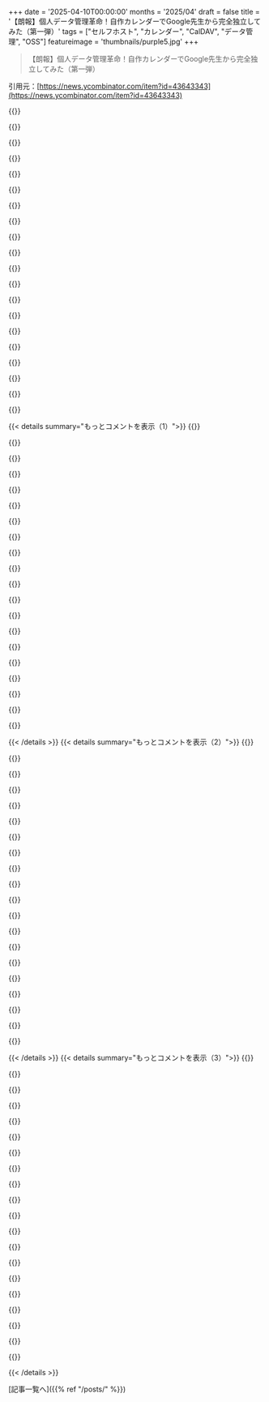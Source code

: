 +++
date = '2025-04-10T00:00:00'
months = '2025/04'
draft = false
title = '【朗報】個人データ管理革命！自作カレンダーでGoogle先生から完全独立してみた（第一弾）'
tags = ["セルフホスト", "カレンダー", "CalDAV", "データ管理", "OSS"]
featureimage = 'thumbnails/purple5.jpg'
+++

> 【朗報】個人データ管理革命！自作カレンダーでGoogle先生から完全独立してみた（第一弾）

引用元：[https://news.ycombinator.com/item?id=43643343](https://news.ycombinator.com/item?id=43643343)

{{<matomeQuote body="CalDAVマジでクソだと思うんだよねー。みんな良いって言うけど、もっと自ホストのソリューションがあっても良くない？Radicaleもイマイチだったし。自分でCalDAVサーバー立てようとしたけど、マジ無理ゲーだったわ。iCalファイルをS3に置いて、ICSx5で同期するのがまだマシ。でもAndroidのFOSSカレンダーもイケてないから、Proton Calendar使ってる。iCalendarのサポートもバラバラだし、もうdescriptionフィールドに全部ぶち込むことにしたわ。EventbriteとかMeetupからイベント引っ張ってきて、自分のカレンダーにまとめてる。" userName="ravenstine" createdAt="2025-04-10T14:53:41" color="">}}

{{<matomeQuote body="Apple製品のCalDAVクライアント作ったんだけど、マジでプロトコルがクソ。ExchangeとかGoogleのCalDAVサーバーも規格に準拠してなくて、ユーザーからは俺らが責められるし。Googleに来て分かったけど、gCalアプリは全然違うプロトコル使ってるんだね。" userName="kridsdale1" createdAt="2025-04-10T15:18:09" color="#785bff">}}

{{<matomeQuote body="Googleの資金力と経験を活かして、もっと良いオープンソースのプロトコル作ってよ！ZX2C4がOpenVPNにキレてWireguard作ったみたいに、あんたの出番だよ。ソフトウェアの品質は、やる気のある個人によってしか押し上げられないと思うんだ。" userName="bflesch" createdAt="2025-04-10T15:43:11" color="#ff5733">}}

{{<matomeQuote body="JMAP for Calendars RFCがもうすぐIETFから公開されるよ。RFC 8984の共同執筆者です。詳しい情報は[1]と[2]を見てね。<br>[1] https://www.ietf.org/archive/id/draft-ietf-jmap-calendars-22...<br>[2] https://www.rfc-editor.org/rfc/rfc8984.html" userName="rsto" createdAt="2025-04-10T17:19:18" color="#38d3d3">}}

{{<matomeQuote body="JMAPをCalDAVにプロキシできるくらい互換性あるのかな？" userName="conradev" createdAt="2025-04-10T22:05:52" color="">}}

{{<matomeQuote body="JMAPリクエストをCalDAVサーバーに転送するプロキシは知らないけど、カレンダーサーバーがJMAPとCalDAV両方に対応するのは可能だよ。Cyrusサーバーでやってる。iCalendarとJMAPのデータ構造の変換も必要だけど、IETF RFCで作業中だよ。興味ある人は連絡して！" userName="rsto" createdAt="2025-04-11T05:47:15" color="">}}

{{<matomeQuote body="14年前のことだから、もう忘れちゃったよ。もし今やるなら、プロトコルのRFCに対してテスト書いて、それに対してクライアント作るかな。低レベルのクライアント作って、いろんな言語で高レベルのインターフェースを作る。" userName="kridsdale1" createdAt="2025-04-10T15:59:53" color="">}}

{{<matomeQuote body="bfleschは、あんた（か誰かヒーロー的な人）が新しいカレンダーコラボレーションの仕様を書くことを提案してるんじゃない？jmap.ioがメールでやってるみたいに。カレンダーと日付管理はマジでクソだよね。CalDAVのクソさ加減に嫌気がさして、代替を作ろうとした人が何人も諦めてると思うわ。" userName="philsnow" createdAt="2025-04-10T17:20:01" color="">}}

{{<matomeQuote body="マジでそう。俺が今までやった一番ヤバいバグ修正は、iOS 7の発表会を台無しにするところだったタイムゾーンのバグ。顧客ビルドと顧客のハードウェアでしか再現しなくてデバッグもrootも取れなかった。1987年から変更されてないCファイルのレアケースだった。ハードウェアレベルの事もやらなきゃいけなかった。" userName="kridsdale3" createdAt="2025-04-10T18:01:28" color="#ff5c5c">}}

{{<matomeQuote body="datetimeの解決策は、TAI使ってUIで表示するときに変換するライブラリ使うのがほぼ常套手段だと思ってた。（もしくはUTCを使って、うるう秒でバグるのを受け入れるか。）" userName="fc417fc802" createdAt="2025-04-10T18:07:55" color="#ff33a1">}}

{{<matomeQuote body="カレンダーアプリって日付とか時間の扱いがマジ鬼門だよね。TAIはイベント動かさないならいいけどさ。例えば3月28日13時に会議セットして、1週間ずらしたらDSTまたぐじゃん？TAIに604800秒足すと14時になっちゃってびっくし。<br>アメリカで会議設定してドイツ行ってる時にリスケしたら、アメリカ帰ったら1時間早く始まるし。DSTルールってマジでクソ。<br>毎週正午の定例とか、TAIあってもDSTまたぐと、人によって時間ずれちゃうし。<br>あとTAIだとうるう秒でバグる。来年の正午に会議したいのに、うるう秒入ったらズレるとかありえない。<br>マジでカレンダー案件に関わることになったら、履歴書更新した方がいいって。" userName="thequux" createdAt="2025-04-10T19:24:02" color="">}}

{{<matomeQuote body="まず、ローカライズされたdatetimeはマジで複雑だってことは理解してる。だからこそ、外部ライブラリにほぼ丸投げするのが正解。<br>カレンダーソフトって色々複雑なんだろうけどさ。でも、例に出てるのはプログラマーの考え方のエラーじゃね？Storage、display、schedulingとか、違うロジックドメインの関係の理解が甘いんだよ。<br>TAI(Storageフォーマット)でイベント動かすとかありえない。SQLiteのDBのbitを手動でいじるようなもん。<br>ユーザーが考えてるのはローカライズされた時間だから、そっちで作業する。datetimeライブラリを使い倒せ。<br>＞US vs Germany、DSTルールが違う<br>スマホとかない時代に逆戻りだよ。ドイツ出張中に秘書に電話して会議リスケする時、ドイツ時間じゃなくてUS時間使うでしょ。<br>イベントには場所があって、timezoneがある。Schedulingはそのtimezoneでやる。デバイスのtimezoneを盲目的に使うのは間違い。<br>＞半分が違う時間に来る<br>イベントにはTAI時間がある。datetimeライブラリにバグがなければ、全員同じ時間に見えるはず。<br>＞TAIはうるう秒でバグる<br>Storageフォーマットを手動でいじろうとするからだよ。TAIを使うのは、うるう秒の処理をdatetimeライブラリに任せるため。" userName="fc417fc802" createdAt="2025-04-10T20:07:17" color="#785bff">}}

{{<matomeQuote body="＞You never move events around in TAI (the unambiguous storage format) just as you don't go manually flipping bits in an SQLite database.<br>全＞それは違うな。将来のイベントから見ると、timezone付きの13時のイベントは、そこのcrazyな人たちがDSTを宣言しても、まだ”timezone付きの13時”なんだよ。未来の”timestamps”は全部DSTのせいで動く可能性がある。だからtimezone DBを最新に保って、ユーザーのイベントがズレないようにしないと。<br>rfc9557とか使わないと、後でcalendar/schedulerで痛い目見るかもよ。" userName="ElectricalUnion" createdAt="2025-04-11T02:35:53" color="">}}

{{<matomeQuote body="なるほどねー。<br>あのRFCチラ見したけど、UTC offsetって何のため？datetimeライブラリがtimezone情報古いのをチェックするため？そうじゃないなら、ライブラリが全部持ってるはずだから要らない気がする。" userName="fc417fc802" createdAt="2025-04-11T06:18:46" color="">}}

{{<matomeQuote body="問題は、TAIは現実のソースじゃないってこと。Arizonaが法律変えたら、イベントのTAIが変わっちゃう。だからStorageフォーマットはdatetime with time zoneじゃないとダメ。" userName="et1337" createdAt="2025-04-11T00:56:34" color="#ff5c5c">}}

{{<matomeQuote body="なるほどね。timezoneは法律で変わるってこと考えてなかったわ。<br>TAIでStorageって言ったのが間違いだった。過去のイベントだけね。<br>イベントのtimezoneをStorageに使って、うるう秒は無視して、datetimeライブラリに任せるのが正解。<br>何か見落としてる？timezoneの複雑さを全部datetimeライブラリに押し付ければ、難しい部分は解決済みじゃない？" userName="fc417fc802" createdAt="2025-04-11T06:11:46" color="">}}

{{<matomeQuote body="datetimeライブラリ使ってtimezone考慮した日付計算を正しくやるだけでも大変だよ。" userName="funcDropShadow" createdAt="2025-04-11T11:31:28" color="">}}

{{<matomeQuote body="Schedulingで1分以下の精度でイベント設定する人ってほとんどいないと思うんだよね。TAIはUTCより良いけど、UTCの方がサポートされてるし、うるう秒なくなるかもだし、無視するのが良いかも。<br>timezoneはマジで複雑。ルール変わる時とか特にね。<br>イベント設定後にルール変わったら、UTCが変わる。ユーザーに確認した方がいいかも。<br>クライアントとサーバーのtimezone定義が違うと悲惨。iCalendarはtimezone定義を含めることになってるけど、定義がないことが多いし、無視される。timezone名をちゃんと指定しないとダメ。<br>DST期間に設定されたイベントは、時間がなくなるか曖昧になる。iCalendarにルールあるけど、ユーザーのニーズに合わないかも。" userName="toast0" createdAt="2025-04-11T04:22:28" color="">}}

{{<matomeQuote body="＞the clients and the server don't all agree on timezone definitions<br>それってどうしようもないんじゃね？デバイスが間違った時間を表示してるってことでしょ？<br>例えば、ESTが-4だと思ってるlibraryと、-6だと思ってるOSと、-5だと思ってる人がいるとする。どうすればいいの？<br>ありえない前提で考えた方がいいと思う。9 am ESTに設定されたイベントを、古いクライアントソフトがPSTに間違って変換したら、どうしようもない。<br>＞... DST window, the time may no longer exist, or may be ambiguous.<br>datetimeライブラリが処理してくれるはず。ただし、イベントがtimezoneの変更を何度も経験してる場合は、曖昧になる可能性がある。最後に処理されたtimestampを記録しておけば解決できるかも。" userName="fc417fc802" createdAt="2025-04-11T06:30:07" color="">}}

{{<matomeQuote body="“Googleの仕事で稼いだお金でオープンソースのprotocol作ってよ”<br>みんなタダで配るもの作れたらいいけど、そうもいかないじゃん。事情があるんだから、謝る必要ないよ。" userName="_hyn3" createdAt="2025-04-11T14:58:09" color="">}}

{{< details summary="もっとコメントを表示（1）">}}
{{<matomeQuote body="CalDAV（とWebDAV）の根本的な問題は、W3Cの標準によくあることだけど、機能が多すぎて複雑すぎることだと思うんだよね。結果、いろんなアイデアが混ざった状態になって、多くのサービスが全部の仕様を満たそうとしなくなるんだよ。W3Cのデータ形式でそうなってないのを見たことないかも。" userName="noirscape" createdAt="2025-04-10T15:05:56" color="">}}

{{<matomeQuote body="WebDAVは、既存のHTTPサービスにconflict-freeに追加できるように設計されたんだよ。XMLの使い方は過剰かもしれないけど、当時はそれが普通だったんだ。WebDAVはIETF RFCで、W3Cの仕様じゃないよ。" userName="tannhaeuser" createdAt="2025-04-10T18:19:39" color="#ff33a1">}}

{{<matomeQuote body="WebDAVは結構シンプルだよ。HTTPの上に構築されてるから、トランスポート層をちゃんと考える必要があるんだよね。XMLが嫌いな人もいるけど。CalDAVは複雑だけど、マルチユーザーのカレンダーは元々複雑なんだ。他のシステムも同じくらい複雑だけど、ベンダー固有なことが多いよね。" userName="mercutio2" createdAt="2025-04-10T20:40:26" color="#ff33a1">}}

{{<matomeQuote body="「Dreaming in Code」って本に、CalDAV（とWebDAV）がどうやってできたかが詳しく書かれてるよ。Chandlerってカレンダープログラムを作ろうとした人たちの話なんだけどね。委員会でどうやって仕様が決まっていくかって話も出てくる。なんでCalDAVがイケてないのか知りたかったら、読んでみるといいかも。<br>＞http://www．dreamingincode．com/<br>＞https://en．m．wikipedia．org/wiki/Dreaming_in_Code" userName="mbreese" createdAt="2025-04-10T22:58:03" color="#ff33a1">}}

{{<matomeQuote body="すごくいい本だよね。昔読んだよ。" userName="aklemm" createdAt="2025-04-11T18:05:23" color="">}}

{{<matomeQuote body="NextcloudのCalDAVとCardDAVをDAVx5で使ってるけど、ほぼ完璧に動くよ。" userName="yonatan8070" createdAt="2025-04-10T16:23:56" color="#ff33a1">}}

{{<matomeQuote body="俺もNextcloudをbackendに使ってて、iOS Calendar appをmobileのfrontend、Gnome CalendarをPCのfrontendにしてるよ。ほとんど問題ないけど、NextcloudにimportしたOffice365のcalendarだと、timezoneが違うinviteeがいると時間がずれちゃうことがあるんだよね。" userName="Jnr" createdAt="2025-04-10T17:07:26" color="#ff5733">}}

{{<matomeQuote body="Nextcloudを5年くらい使ってて、androidのEtarを使ってるよ。最高だよ。" userName="jp191919" createdAt="2025-04-10T17:15:18" color="#ff5733">}}

{{<matomeQuote body="Nextcloudのcalendarは、メールのリマインダーが遅れてくるのがちょっとイライラするんだよね。10分以上遅れることもあるし。cron processに依存してるからかな。" userName="EbNar" createdAt="2025-04-10T17:51:51" color="">}}

{{<matomeQuote body="俺のCalDAVプロバイダーはZOHOなんだよねー。Androidと同期するためにDAVX5使ってて、バックグラウンドで動く同期サービス（オープンソースでroot化不要）があって便利。でも、設定で結構ハマったんだよね。CalDAVの実装が違うせいかも。DAVX5からZOHOカレンダーへの同期がめっちゃ時間かかるし。UbuntuのEvolutionはCalDAVのサポート結構いいんだけど、メールビューとカレンダービューを切り替えるたびにカレンダー全体をリフレッシュするから、ZOHOカレンダーのリフレッシュに時間かかって、ZOHOのレート制限に引っかかってソフトBANされちゃうんだよねー。Thunderbirdの最新版はCaldDAVに非互換性があって、HTTPの成功コードが違うみたい。ZOHOは200を返すんだけど、Thunderbirdは別のものを期待してるんだって。（PS ThunderbirdのCalDAVコードはJSで書かれてる）。PS これ、2つ目のカレンダーでだけ起こるんだよね。2つ目追加すると、うまくいかなくなる。だから、ZOHOだと結構めんどくさいんだよね。" userName="edg5000" createdAt="2025-04-11T05:50:54" color="">}}

{{<matomeQuote body="うちも家族でZOHO（メール、カレンダー、連絡先）使ってるよー。DavX5で最初に設定した時は、確かに変な感じだったなー。ZOHOのせいか、DavX5との相性の問題か、最初はよくわかんなかったけど。今はDavx5とZOHOのカレンダーと連絡先は問題なく同期できてるよー。少なくともAndroidスマホではね。Evolutionはもう何年も使ってないから、ZOHOとの連携は試してないけど、パートナーが近いうちにWindows 10からGnomeベースのLinuxディストロに移行する予定だから、Evolutionを勧めてみようかなー。Thunderbirdはメールとカレンダーに関しては、ZOHOとの相性がいいみたいで、今のところ問題ないんだよねー。でも、連絡先の同期は全然うまくいかないんだよねー。ZOHOからThunderbirdにエクスポートしてインポートすることはできるんだけど、同期がうまくいかない。Davx5経由だとAndroidスマホでは問題ないんだけどねー。ZOHOは完璧じゃないけど、値段が安いから文句言えないかなー。" userName="mxuribe" createdAt="2025-04-11T11:53:47" color="">}}

{{<matomeQuote body="＞最初は、S3バケットに動的に更新されるiCalファイルをホストして、AndroidでICSx5を使用して同期する方法を選択しました。CalDAVは必要ありません-HTTPSだけです。<br>それだと、ほとんどのカレンダーに統合できないよね。iCalファイルって何？ここ何十年も「iCal」なんて聞いたことないんだけど。<br>＞CalDAVは最悪だって反論されると思うけど。<br>他の選択肢はもっとひどい。" userName="NoTeslaThrow" createdAt="2025-04-10T16:46:52" color="">}}

{{<matomeQuote body="iCalendarの略だよー。（.icsファイル）<br>https://en.wikipedia.org/wiki/ICalendar" userName="ravenstine" createdAt="2025-04-10T16:55:39" color="">}}

{{<matomeQuote body="おすすめのCalDavサーバーはRadicaleかなー。<br>pythonで書かれてて、モジュール構造になってるから、認証とか認可のプラグインが使えるよ。データはプレーンテキストファイルに保存されるから、gitで管理・バックアップしてる。<br>いろいろ改造してて、認証はホストシステムのpamでやってて、カレンダーの共有を有効にするために、定期的なスクリプトでカレンダーを認証されたすべてのユーザーにシンボリックリンクしてる。アクセス制御リストのサポートを追加するために、カスタムCalDav属性を持つ権利プラグインと変更されたWebプラグインを使用してる。パブリックカレンダーを有効にするには、ACLを使用して`public`ユーザーに読み取り権限を与えて、nginxハックで誰でもアクセスできるようにしてる。<br>このセットアップについてブログ記事を書くべきかも。" userName="eulenteufel" createdAt="2025-04-10T14:45:11" color="#ff33a1">}}

{{<matomeQuote body="それいいね。俺もRadicale x monica crmみたいな自作ソフトが半分壊れてるから、もっと良いものに置き換えたいんだよねー。" userName="frainfreeze" createdAt="2025-04-10T23:16:52" color="">}}

{{<matomeQuote body="これだね。Radicaleを長年使ってるよ。BusyCalでたまに問題が起きるけど、基本的にはスムーズ。" userName="jesterson" createdAt="2025-04-14T01:23:00" color="">}}

{{<matomeQuote body="まさに俺が求めてた投稿だ。<br>カレンダーが2つあって、1つはMailcow（SoGO）で動いてる個人サーバー、もう1つはFastmailの仕事用カレンダー。連携がうまくいかないんだよねー。Mailcowのカレンダーを他のツールとうまく連携させる方法が見つからなくて、手動で同期してる。カレンダーを分離したいんだけど、Nextcloudしか知らなくて、ちょっと重いかなと思ってた。Baïkalは良さそうだから試してみたい。Mailcowを別のセルフホストメールサービスに変えることも検討できるし。" userName="emacsen" createdAt="2025-04-10T13:58:53" color="#ff33a1">}}

{{<matomeQuote body="俺も最近、脱クラウド化を積極的に進めてるんだー。ムスクのやつらが全部乗っ取ってから、信用できなくなったからね。数100GBのデータがあるけど、2週間くらいで移行できたし、期待以上にうまくいってる。唯一アウトソースしてるのはメールで、MXレコードとかIMAP/SMTPを扱うのが嫌だから。それ以外は、Asus PN40にデュアルコアのCeleron CPUを積んだのが役に立った。M.2 NVMEとSATAドライブのスロットがあるから、安全なバックアップを1か所に置けるのが強み。CalDAVはちょっと怪しいと思ってるけど、Nextcloudでほとんどのニーズに対応できてる（Redisでバックアップしても遅いこともあるけど）。カレンダー、dropbox/google drive、ドキュメント、写真、バックアップ、自動同期など、すべてうまくカバーしてる。他のいくつかのオープンソースソリューションと組み合わせれば、すべてのニーズに対応できる。このミニPCは非力だけど、回線が安定してるから、問題なく動いてる。" userName="axegon_" createdAt="2025-04-10T17:25:37" color="#785bff">}}

{{<matomeQuote body="一番の強みは、アクセスしやすいし、M.2 NVMEとSATAドライブ用のスロットがあるから、安全なバックアップを1か所に置けるってことだね。データの回復力を上げたいなら、3-2-1バックアップ戦略（とRAIDもかな）を調べてみるといいよ。" userName="Tijdreiziger" createdAt="2025-04-11T01:18:07" color="#ff5c5c">}}

{{<matomeQuote body="次はそれをやる予定だけど、まずはホームラボを片付けなきゃ。ちょっと散らかっちゃってるんだ。" userName="axegon_" createdAt="2025-04-11T06:58:26" color="">}}


{{< /details >}}
{{< details summary="もっとコメントを表示（2）">}}
{{<matomeQuote body="昔のものがまた新しくなるんだね。2000年代初頭には、Mozilla Sunbirdを使って、自分のWin2kサーバーでIISのWebDAVモジュール経由でカレンダーをホストしてたんだ…CardDAVはまだなかったと思うけど、勘違いかもしれないな。最終的にそのデータを全部Google Calendarにインポートしたんだけど、昔の大学の宿題とかが残ってて面白いよ。" userName="donatj" createdAt="2025-04-10T17:33:32" color="">}}

{{<matomeQuote body="Sunbirdは2004年頃に自分が求めてたものに近かったんだけど、不安定だったんだよね。サーバーにアップロードされなかった予定がいくつかあって。DAViCalサーバーを使ってCalDAVをSunbirdで使ってたよ。Sunbirdはもう開発止まっちゃったんだよね。最近Windowsで動く良い代替品がないか探してないけど。" userName="EvanAnderson" createdAt="2025-04-10T17:45:28" color="">}}

{{<matomeQuote body="Baikalは面白そうだね。昔、DAViCal[0]を使って、Apple iOSデバイス間でカレンダーを共有してたんだ。動くときは良かったんだけど、iOSのバージョンが変わるにつれて不安定になって、結局諦めたんだ。またいつかこれを再検討するときは、DAViCalとRadicale[1]、そしてBaikalを見てみようと思ってる。<br>[0] https://www.davical.org/<br>[1] https://radicale.org/v3.html" userName="EvanAnderson" createdAt="2025-04-10T13:58:17" color="#785bff">}}

{{<matomeQuote body="Radicaleを長い間使ってるよ。ちゃんと動くよ。最近next cloudに移行したんだけど、それは共有ホストがデプロイメントをやってくれて、統合されたweb UIが付属してるから、セットアップが楽なんだ。" userName="charles_f" createdAt="2025-04-10T14:17:33" color="#45d325">}}

{{<matomeQuote body="Nextcloudは素晴らしいよね。でも、少なくとも自分の場合は、十分なハードウェアと推奨されるチューニングがあっても、セルフホスト版はかなり遅いんだ。" userName="k8wk1" createdAt="2025-04-10T14:27:31" color="">}}

{{<matomeQuote body="うん、nextcloudとdavx5 for androidだね。" userName="ei23" createdAt="2025-04-10T16:04:35" color="">}}

{{<matomeQuote body="Baikalを数年使ってるけど、すごく安定してるよ。ただ、自分専用だし、OPの要件を全部満たしてるわけじゃないけどね。デスクトップではThunderbirdの内蔵カレンダーで接続して、スマホではDAVx5とF-DroidのFossify Calendarを使ってる。Simple Mobile Toolsのカレンダーアプリからフォークされたものだけど、名前とは違って、今まで見た中で一番機能が充実したカレンダーアプリなんだ。" userName="ranger207" createdAt="2025-04-10T19:39:07" color="#ff5733">}}

{{<matomeQuote body="Outlook（職場）とGoogle Calendar（自宅）を持ってて、HTTP経由で同期してるんだけど、全然信頼できないんだよね。いつもタイムゾーンがおかしくなるみたいで、UTCで公開したり、しなかったり。その結果、会議がいつも違う時間になっちゃうんだ。この2つの主要プロバイダーが、こんな基本的な機能を直せないのが本当に理解できない。自分のシステムを使えば解決できるならすぐにでもやるけど、Outlookで作成された会議が2時間ずれてインポートされるのと同じことになるんじゃないかと心配してるんだ。" userName="dariosalvi78" createdAt="2025-04-10T14:30:50" color="">}}

{{<matomeQuote body="Googleのプロダクトって、タイムゾーンの対応がマジでずっとダメダメなんだよねー。AIの開発者さんたちが今すぐ何とかしてくれるといいんだけどなー。" userName="jofla_net" createdAt="2025-04-10T14:58:20" color="">}}

{{<matomeQuote body="だって、解決するインセンティブがないんだもん。囲い込みに繋がるし。それに、データ漏洩の問題があるから、会社によっては仕事用と個人のデータを同期するのを禁止してるところもあるみたい。" userName="stackskipton" createdAt="2025-04-10T15:26:05" color="">}}

{{<matomeQuote body="いいね！俺も写真で同じようなことしたいんだよね。DropboxとかGoogleからそろそろ卒業したいし。やりたいことは、<br>１．思い出機能を作って、スマホに送りたい。記念日とか、似たようなアクティビティとか、「俺と配偶者、家族、友達」みたいなグループ分けとか、昔からの変化（〇〇の進化）とかで。<br>２．スマホで撮った写真を自分のサーバーに保存できるようにしたい。<br>True-NASのマシンを３台用意して、少しずつ構築していくつもり。" userName="itissid" createdAt="2025-04-10T14:54:13" color="#ff5733">}}

{{<matomeQuote body="俺はImmichでやったよ。2TBの写真を入れてて、スマホのバックアップも自動でやってくれる。Cloudflare Tunnelsを使ってリモートアクセスしてる。" userName="e-clinton" createdAt="2025-04-10T15:02:19" color="#45d325">}}

{{<matomeQuote body="マジそれ。<br>photos.〇〇.comで写真が見れるの超便利。<br>ImmichのAndroidアプリも最高。<br>Cloudflare Tunnelsはマジで革命。無料でいいのかよって感じ。" userName="johntitorjr" createdAt="2025-04-10T21:52:18" color="#785bff">}}

{{<matomeQuote body="＞マジそれ。photos.〇〇.comで写真が見れるの超便利。ImmichのAndroidアプリも最高。<br>＞<br>＞Cloudflare Tunnelsはマジで革命。無料でいいのかよって感じ。<br><br>Cloudflare Tunnelsのセキュリティってどうなの？ファイアウォールに穴を開けなくていいし、攻撃されやすい自宅の回線を使わなくて済むのはわかるんだけど、トンネルのエンドポイントが攻撃されたら、結局公開されてるのと同じで危なくない？" userName="FloatArtifact" createdAt="2025-04-11T01:11:49" color="">}}

{{<matomeQuote body="セキュリティって、どういう意味？ポートをインターネットに公開してるんだから、トンネルがあってもセキュリティは変わらないよ。サービスを信用できないなら、公開しない方がいい。" userName="stavros" createdAt="2025-04-11T01:41:48" color="">}}

{{<matomeQuote body="Pangolinをチェックしてみて。Cloudflare Tunnelsの良さを全部持ってて、しかもトラフィックをデータ収集業者に売られる心配もないよ。Jims gargeってYouTubeチャンネルで紹介されてた。" userName="snapplebobapple" createdAt="2025-04-11T01:25:46" color="#ff33a1">}}

{{<matomeQuote body="SynologyのNAS使ってるなら、Diskstation ManagerってOSで、Photos[1]とMoments[2]ってアプリで同じことができるよ。<br>[1] https://www.synology.com/en-global/dsm/feature/photos<br>[2] https://www.synology.com/en-global/dsm/feature/moments" userName="murki" createdAt="2025-04-10T19:22:50" color="#ff5c5c">}}

{{<matomeQuote body="俺も数か月前に同じことやったよ。PhotoPrismを使った。<br>https://github.com/photoprism/photoprism" userName="fourseventy" createdAt="2025-04-10T17:00:48" color="#ff5c5c">}}

{{<matomeQuote body="Photoprismを1年以上使って、サーバーライセンスも払ってたけど、今はImmichを使ってるよ。Immichの方がずっとパワフルで洗練されてるし、新機能の追加も早い（早すぎるくらい）。コミュニティの牽引力も強いんだ。" userName="darkwater" createdAt="2025-04-10T19:05:03" color="#ff5c5c">}}

{{<matomeQuote body="あと、モバイルアプリのことも言っとかないと！乗り換えた時の違いはマジで段違いだった。Photoprismには公式モバイルアプリがなかったんだよね。SyncThingとかでバックグラウンドで写真を同期して、スマホのギャラリーアプリを使う感じ。Photoprismのアプリもあったけど。<br>Immichはモバイルアプリみたいなバックエンドサービスで、唯一の欠点は、起動時にサーバーに接続できないと使えないこと。" userName="darkwater" createdAt="2025-04-11T06:35:30" color="#785bff">}}


{{< /details >}}
{{< details summary="もっとコメントを表示（3）">}}
{{<matomeQuote body="Nextcloudを使ってるならNextcloud memories、そうでなければimmichがいいって言ってる人が多いね。" userName="no-reply" createdAt="2025-04-11T02:55:33" color="">}}

{{<matomeQuote body="おれも同じ。この辺のプロジェクトについて昔コメントしたのがこれ→https://news.ycombinator.com/item?id=39155977" userName="qntmfred" createdAt="2025-04-10T15:06:19" color="">}}

{{<matomeQuote body="もう一つのルートは、サーバーレスにしてDecSyncを使うこと。Thunderbird（またはEvolution）がAndroidアプリ（F-Droidで入手可能）と同期して、カレンダー、カード、タスク、さらにはRSSも他のピアに複製されるよ。<br>https://github.com/39aldo39/DecSync" userName="easyKL" createdAt="2025-04-10T15:48:51" color="#38d3d3">}}

{{<matomeQuote body="へー、面白そう。iOSのサポートがないみたいだし、残念ながらメンテナンスされてないみたいだね。" userName="FloatArtifact" createdAt="2025-04-11T01:15:03" color="">}}

{{<matomeQuote body="＞”俺のカレンダーはマジで悪夢だ”<br>チェック。<br>＞”カレンダーシステムはクソ。全部”<br>ダブルチェック。<br>＞”Big Techからできるだけ抜け出したい”<br>もっとチェックしたい…<br>俺もカレンダーとカレンダーアプリのひどい状況に同じようなニーズ／願望／不満を持ってるんだ。<br>自分の悩みを解決して、それを共有してくれてありがとう。<br>「[CalDAV]は破壊を求めている分野だ」って言うけど、何が欲しいのか教えてくれない？<br>（苦痛な点についての長文でもOK）。" userName="barryhennessy" createdAt="2025-04-11T14:17:12" color="#ff33a1">}}

{{<matomeQuote body="こういうこと、たまに考えるんだけど、GCalからスマホのEtarに、あるいはその逆、そして壁のホワイトボードカレンダーに、毎週10分かけて手動で仕事の予定をコピーするよりも、時間もエネルギーもお金もかかりすぎるって気づくんだよね。<br>定期的なイベントは全部カレンダーにブロックされてるし（仕事カレンダーの個人的なイベントは「非公開」）、更新はマジで早い。" userName="smeej" createdAt="2025-04-10T14:43:15" color="">}}

{{<matomeQuote body="最近はWritePadsとPilot G2を使って管理してるよ。" userName="bob1029" createdAt="2025-04-10T14:52:03" color="">}}

{{<matomeQuote body="Nextcloudと、その前のOwnCloudに10年以上満足してるよ。アプリのCaldavサポートは、Zoomとか、カレンダーに接続しようとして、Office365、Apple、Googleのどれかを持ってる前提なのが課題。<br>でもFreeBusy.ioみたいな解決策は接続を提供してて、日程調整の投票とかでうまくいくよ。<br>Google、Apple、Microsoftのカレンダー／グループウェアソリューションに閉じ込められた世界でスケジュールを組むのは面倒かもね。でも、AIが自分のCaldavをロールする必要があるなら、多分やらないだろうから、作者とその努力に敬意を表するよ。" userName="mergy" createdAt="2025-04-13T15:24:09" color="#45d325">}}

{{<matomeQuote body="カレンダーに関して､俺よりずっと高度なニーズがあるんだな｡でも､自ホストのソリューションは前から考えてたんだよね｡きっかけは､Gmailとかで予定のメールが来ると､カレンダーに追加する通知が付いてくることに気づいたから｡スマホの標準カレンダーに追加されるんだろうけど､UI/UXが好きじゃないんだよね｡<br>週に数回しか予定を手動で追加しないから､カレンダーのグリッド表示すら必要ないことに気づいた｡好きなプログラミング言語で日付とか時間を扱ってるから､標準クラスでシンプルなものを作れる自信もあるし｡サードパーティのアプリにカレンダーみたいな重要なものを任せるのが､最近すごく変に感じるんだよね｡" userName="rambambram" createdAt="2025-04-10T15:26:53" color="#ff5733">}}

{{<matomeQuote body="これって自分のデータを所有したり､取り戻したりするのにどう役立つの？エンドデバイス（スマホ）にインストールされた統合機能が､バックエンドサーバーに関係なく､すべてのプライベートデータをクラウドプラットフォームに同期しちゃうじゃん｡状態が共有されちゃうし｡Google Information ServicesとAppleのバックエンドも同じようにデータを処理して保存する｡スマホの機種とかオプションに関係なくね｡毎晩ギガバイト単位のデータがクラウドに送られてる理由だよ｡暗号化されてるけど｡<br>スマホのインプラントを取り除かない限り､データを取り戻すメリットはないよ｡それにはjailbreakするか､Grapheneみたいな新しいOSをインストールする必要がある｡機種固有の問題もあるけどね｡" userName="trod1234" createdAt="2025-04-10T18:13:25" color="">}}

{{<matomeQuote body="すごく興味深いけど､かなり大変だよね｡俺はもう5年くらいGoogleとか使ってないけど､自分に合ったセットアップを見つけるのがマジで大変｡<br>まだ解決策がないのが､招待の送信方法｡今はNextcloudにデータがあるから､そこから招待状を作れば送信できる｡でも､スマホのクライアントからだとできないんだよね｡一番マシなのは､手動でicsファイルをエクスポートしてメールで送る方法だけど､イケてない｡誰か解決策知ってる？" userName="charles_f" createdAt="2025-04-10T14:22:09" color="">}}

{{<matomeQuote body="Baïkalは､icsファイルを送信することでそれを解決しようとしてるみたい｡いろんなフォーマットの返信も受け付けるよ（カレンダーイベントへの招待って､標準化されてないみたいだし）｡<br>前に試したときは､ある程度はうまくいったよ｡BaïkalをCalDAVサーバーとして使う必要があるけどね｡" userName="delusional" createdAt="2025-04-10T14:30:18" color="#ff5c5c">}}

{{<matomeQuote body="NextCloud､Thunderbird（デスクトップ）､Davx5-app（Android）もあるよ｡" userName="TheChaplain" createdAt="2025-04-10T14:55:48" color="">}}

{{<matomeQuote body="俺もこの構成で､めっちゃうまく動いてる｡" userName="waynesonfire" createdAt="2025-04-10T16:58:25" color="#38d3d3">}}

{{<matomeQuote body="うん､同じ｡めっちゃうまく動く｡10年以上使ってる｡" userName="ei23" createdAt="2025-04-10T16:05:41" color="#45d325">}}

{{<matomeQuote body="細かいことだけど､（一番下の）docker volumeの２つはコンテナで使われてなくて､読者を混乱させるだけだよ｡<br>services:<br>  baikal:<br>    image: ckulka/baikal:0.9.5<br>    restart: always<br>    ports:<br>      - ”XXXX:80”<br>    volumes:<br>      - /mnt/baikal/data:/var/www/baikal/config<br>      - /mnt/baikal/data:/var/www/baikal/Specific<br><br>volumes:<br>  config:<br>  data:" userName="Timber-6539" createdAt="2025-04-10T16:04:18" color="#45d325">}}

{{<matomeQuote body="もしホームサーバーにNixOSを使ってるなら､俺のプロジェクトを見てみて｡ほとんどの作業を自動化してくれるよ｡ルーター､DDNS､ファイアウォール､VPN､広告ブロック､すべてのアプリを統合されたサービスにまとめてくれる（マシンに2つのイーサネットポートがある場合）｡直接使わなくても､サービスはモジュールに分割されてるから､自分のセットアップの参考になると思うよ｡https://homefree.host" userName="colordrops" createdAt="2025-04-10T17:37:32" color="">}}

{{<matomeQuote body="＞ほとんどの作業をやってくれる<br>公平に言うと､作者の主な作業はカレンダーのインポート/エクスポートスクリプトの調整だったと思うよ｡:)<br>あなたのセットアップについては､カレンダーと連絡先のホスティングは何を使ってるの？あなたのウェブサイトには詳細が見つからなかった｡" userName="codethief" createdAt="2025-04-10T20:53:19" color="">}}

{{<matomeQuote body="まだ開発中だけど、今はBaikal、Radicale、Nextcloudをサービスとして公開してるよ。Calendar、Contacts、Docsを統合するフロントエンドを追加したいな。ユーザーが“caldav”を知らなくても使えるようにね。どのサービスが統合済みかは、ソースリポジトリの“services”フォルダを見てみて。" userName="colordrops" createdAt="2025-04-11T02:11:43" color="#ff5c5c">}}

{{<matomeQuote body="マジで変なCalendar問題があってさ。誰かがFastmailアカウントに招待を送ると、Gmailに吸い込まれちゃうんだよね。Fastmailには表示されないし、Calendarの招待状を見ると、Gmailアドレスに送信されたように見えるんだ。Fastmailに問い合わせても原因不明だった。" userName="dceddia" createdAt="2025-04-10T18:32:17" color="">}}


{{< /details >}}


[記事一覧へ]({{% ref "/posts/" %}})
